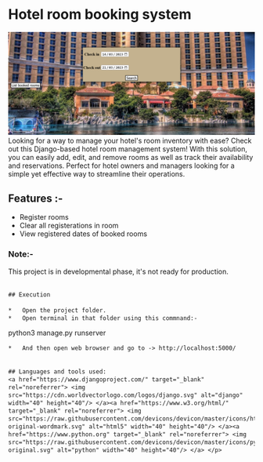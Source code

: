# Hotel room booking system
![alt text](https://github.com/abhineetraj1/django-hotel-room-management/blob/main/screenshot.png?raw=true)
Looking for a way to manage your hotel's room inventory with ease? Check out this Django-based hotel room management system! With this solution, you can easily add, edit, and remove rooms as well as track their availability and reservations. Perfect for hotel owners and managers looking for a simple yet effective way to streamline their operations.

## Features :-
*	Register rooms
*	Clear all registerations in room
*	View registered dates of booked rooms

### Note:-
This project is in developmental phase, it's not ready for production.


```

## Execution

*	Open the project folder.
*	Open terminal in that folder using this commnand:-
```
python3 manage.py runserver
```
*	And then open web browser and go to -> http://localhost:5000/


## Languages and tools used:
<a href="https://www.djangoproject.com/" target="_blank" rel="noreferrer"> <img src="https://cdn.worldvectorlogo.com/logos/django.svg" alt="django" width="40" height="40"/> </a><a href="https://www.w3.org/html/" target="_blank" rel="noreferrer"> <img src="https://raw.githubusercontent.com/devicons/devicon/master/icons/html5/html5-original-wordmark.svg" alt="html5" width="40" height="40"/> </a><a href="https://www.python.org" target="_blank" rel="noreferrer"> <img src="https://raw.githubusercontent.com/devicons/devicon/master/icons/python/python-original.svg" alt="python" width="40" height="40"/> </a> </p>

